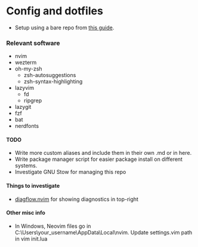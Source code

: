 # Config and dotfiles

- Setup using a bare repo from [this guide](https://www.atlassian.com/git/tutorials/dotfiles).

### Relevant software

- nvim
- wezterm
- oh-my-zsh
  - zsh-autosuggestions
  - zsh-syntax-highlighting
- lazyvim
  - fd
  - ripgrep
- lazygit
- fzf
- bat
- nerdfonts

#### TODO

- Write more custom aliases and include them in their own .md or in here.
- Write package manager script for easier package install on different systems.
- Investigate GNU Stow for managing this repo

#### Things to investigate

- [diagflow.nvim](https://github.com/dgagn/diagflow.nvim) for showing diagnostics in top-right

#### Other misc info

- In Windows, Neovim files go in C:\Users\your_username\AppData\Local\nvim. Update settings.vim path in vim init.lua
